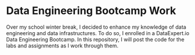 ﻿# Data Engineering Bootcamp Work
 
Over my school winter break, I decided to enhance my knowledge of data engineering and data infrastructures. To do so, I enrolled in a DataExpert.io Data Engineering Bootcamp. In this repository, I will post the code for the labs and assignments as I work through them.
